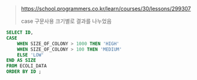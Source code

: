 > https://school.programmers.co.kr/learn/courses/30/lessons/299307
>
> case 구문사용 크기별로 결과를 나누었음
```sql
SELECT ID,
CASE
    WHEN SIZE_OF_COLONY > 1000 THEN 'HIGH'
    WHEN SIZE_OF_COLONY > 100 THEN 'MEDIUM'
    ELSE 'LOW'
END AS SIZE
FROM ECOLI_DATA
ORDER BY ID ;
```
